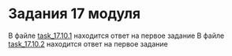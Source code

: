 # Задания 17 модуля

В файле [task_17.10.1](https://github.com/nmvil/task_17.10/blob/master/task_17.10.1.php) находится ответ на первое задание
В файле [task_17.10.2](https://github.com/nmvil/task_17.10/blob/master/task_17.10.2.php) находится ответ на первое задание